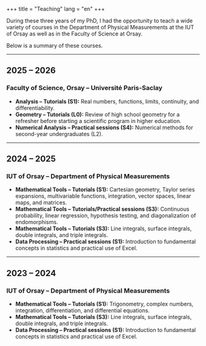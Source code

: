 +++
title = "Teaching"
lang = "en"
+++

During these three years of my PhD, I had the opportunity to teach a wide variety of courses in the Department of Physical Measurements at the IUT of Orsay as well as in the Faculty of Science at Orsay.

Below is a summary of these courses.

---

## 2025 – 2026  
### Faculty of Science, Orsay – Université Paris-Saclay  
- **Analysis – Tutorials (S1):** Real numbers, functions, limits, continuity, and differentiability.
- **Geometry – Tutorials (L0):** Review of high school geometry for a refresher before starting a scientific program in higher education.
- **Numerical Analysis – Practical sessions (S4):** Numerical methods for second-year undergraduates (L2).

---

## 2024 – 2025  
### IUT of Orsay – Department of Physical Measurements  
- **Mathematical Tools – Tutorials (S1):** Cartesian geometry, Taylor series expansions, multivariable functions, integration, vector spaces, linear maps, and matrices.
- **Mathematical Tools – Tutorials/Practical sessions (S3):** Continuous probability, linear regression, hypothesis testing, and diagonalization of endomorphisms.
- **Mathematical Tools – Tutorials (S3):** Line integrals, surface integrals, double integrals, and triple integrals.
- **Data Processing – Practical sessions (S1):** Introduction to fundamental concepts in statistics and practical use of Excel.

---

## 2023 – 2024  
### IUT of Orsay – Department of Physical Measurements  
- **Mathematical Tools – Tutorials (S1):** Trigonometry, complex numbers, integration, differentiation, and differential equations.
- **Mathematical Tools – Tutorials (S3):** Line integrals, surface integrals, double integrals, and triple integrals.
- **Data Processing – Practical sessions (S1):** Introduction to fundamental concepts in statistics and practical use of Excel.

